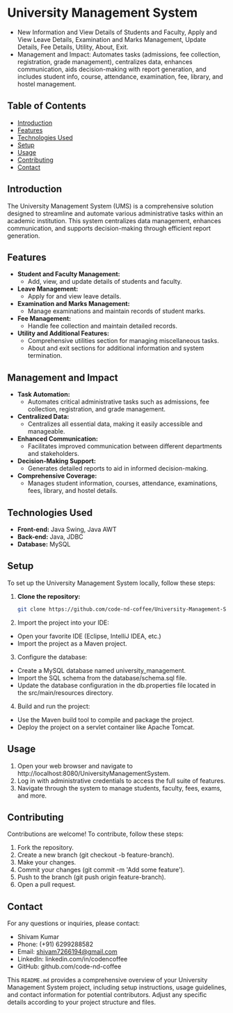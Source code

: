 # University Management System

- New Information and View Details of Students and Faculty, Apply and View Leave Details, Examination and Marks Management, Update Details, Fee Details, Utility, About, Exit.
- Management and Impact: Automates tasks (admissions, fee collection, registration, grade management), centralizes data, enhances communication, aids decision-making with report generation, and includes student info, course, attendance, examination, fee, library, and hostel management.

## Table of Contents
- [Introduction](#introduction)
- [Features](#features)
- [Technologies Used](#technologies-used)
- [Setup](#setup)
- [Usage](#usage)
- [Contributing](#contributing)
- [Contact](#contact)

## Introduction
The University Management System (UMS) is a comprehensive solution designed to streamline and automate various administrative tasks within an academic institution. This system centralizes data management, enhances communication, and supports decision-making through efficient report generation.

## Features
- **Student and Faculty Management:**
  - Add, view, and update details of students and faculty.
- **Leave Management:**
  - Apply for and view leave details.
- **Examination and Marks Management:**
  - Manage examinations and maintain records of student marks.
- **Fee Management:**
  - Handle fee collection and maintain detailed records.
- **Utility and Additional Features:**
  - Comprehensive utilities section for managing miscellaneous tasks.
  - About and exit sections for additional information and system termination.

## Management and Impact
- **Task Automation:**
  - Automates critical administrative tasks such as admissions, fee collection, registration, and grade management.
- **Centralized Data:**
  - Centralizes all essential data, making it easily accessible and manageable.
- **Enhanced Communication:**
  - Facilitates improved communication between different departments and stakeholders.
- **Decision-Making Support:**
  - Generates detailed reports to aid in informed decision-making.
- **Comprehensive Coverage:**
  - Manages student information, courses, attendance, examinations, fees, library, and hostel details.

## Technologies Used
- **Front-end:** Java Swing, Java AWT
- **Back-end:** Java, JDBC
- **Database:** MySQL

## Setup
To set up the University Management System locally, follow these steps:

1. **Clone the repository:**
   ```sh
   git clone https://github.com/code-nd-coffee/University-Management-System.git

2. Import the project into your IDE:
- Open your favorite IDE (Eclipse, IntelliJ IDEA, etc.)
- Import the project as a Maven project.

3. Configure the database:
- Create a MySQL database named university_management.
- Import the SQL schema from the database/schema.sql file.
- Update the database configuration in the db.properties file located in the src/main/resources directory.

4. Build and run the project:
- Use the Maven build tool to compile and package the project.
- Deploy the project on a servlet container like Apache Tomcat.

## Usage
1. Open your web browser and navigate to http://localhost:8080/UniversityManagementSystem.
2. Log in with administrative credentials to access the full suite of features.
3. Navigate through the system to manage students, faculty, fees, exams, and more.

## Contributing
Contributions are welcome! To contribute, follow these steps:
1. Fork the repository.
2. Create a new branch (git checkout -b feature-branch).
3. Make your changes.
4. Commit your changes (git commit -m 'Add some feature').
5. Push to the branch (git push origin feature-branch).
6. Open a pull request.

## Contact
For any questions or inquiries, please contact:
- Shivam Kumar
- Phone: (+91) 6299288582
- Email: shivam7266194@gmail.com
- LinkedIn: linkedin.com/in/codencoffee
- GitHub: github.com/code-nd-coffee



This `README.md` provides a comprehensive overview of your University Management System project, including setup instructions, usage guidelines, and contact information for potential contributors. Adjust any specific details according to your project structure and files.
